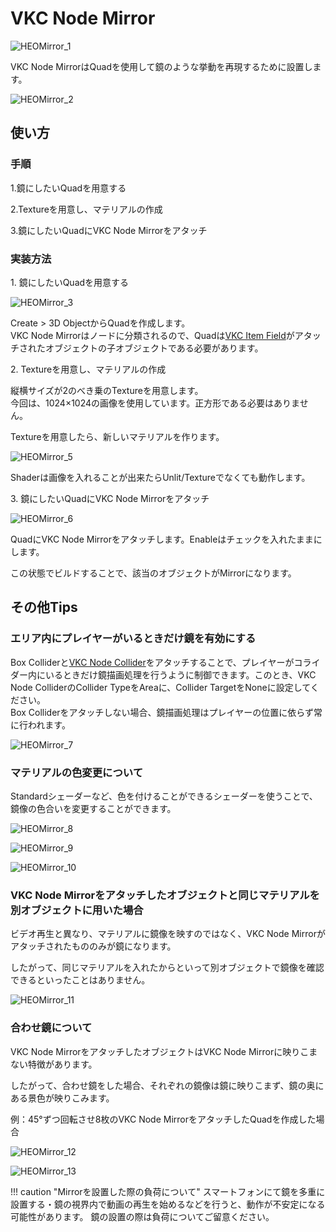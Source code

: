 # VKC Node Mirror

![HEOMirror_1](img/HEOMirror_1.jpg)

VKC Node MirrorはQuadを使用して鏡のような挙動を再現するために設置します。

![HEOMirror_2](img/HEOMirror_2.jpg)

## 使い方

### 手順

1.鏡にしたいQuadを用意する

2.Textureを用意し、マテリアルの作成

3.鏡にしたいQuadにVKC Node Mirrorをアタッチ

### 実装方法

1\. 鏡にしたいQuadを用意する

![HEOMirror_3](img/HEOMirror_3.jpg)

Create > 3D ObjectからQuadを作成します。<br>
VKC Node Mirrorはノードに分類されるので、Quadは[VKC Item Field](VKCItemField.md)がアタッチされたオブジェクトの子オブジェクトである必要があります。

2\. Textureを用意し、マテリアルの作成

縦横サイズが2のべき乗のTextureを用意します。<br>
今回は、1024×1024の画像を使用しています。正方形である必要はありません。

Textureを用意したら、新しいマテリアルを作ります。

![HEOMirror_5](img/HEOMirror_5.jpg)

Shaderは画像を入れることが出来たらUnlit/Textureでなくても動作します。

3\. 鏡にしたいQuadにVKC Node Mirrorをアタッチ

![HEOMirror_6](img/HEOMirror_6.jpg)

QuadにVKC Node Mirrorをアタッチします。Enableはチェックを入れたままにします。

この状態でビルドすることで、該当のオブジェクトがMirrorになります。

## その他Tips

### エリア内にプレイヤーがいるときだけ鏡を有効にする

Box Colliderと[VKC Node Collider](VKCNodeCollider.md)をアタッチすることで、プレイヤーがコライダー内にいるときだけ鏡描画処理を行うように制御できます。このとき、VKC Node ColliderのCollider TypeをAreaに、Collider TargetをNoneに設定してください。<br>
Box Colliderをアタッチしない場合、鏡描画処理はプレイヤーの位置に依らず常に行われます。

![HEOMirror_7](img/HEOMirror_7.jpg)

### マテリアルの色変更について

Standardシェーダーなど、色を付けることができるシェーダーを使うことで、鏡像の色合いを変更することができます。

![HEOMirror_8](img/HEOMirror_8.jpg)

![HEOMirror_9](img/HEOMirror_9.jpg)

![HEOMirror_10](img/HEOMirror_10.jpg)

### VKC Node Mirrorをアタッチしたオブジェクトと同じマテリアルを別オブジェクトに用いた場合

ビデオ再生と異なり、マテリアルに鏡像を映すのではなく、VKC Node Mirrorがアタッチされたもののみが鏡になります。

したがって、同じマテリアルを入れたからといって別オブジェクトで鏡像を確認できるといったことはありません。

![HEOMirror_11](img/HEOMirror_11.jpg)

### 合わせ鏡について

VKC Node MirrorをアタッチしたオブジェクトはVKC Node Mirrorに映りこまない特徴があります。

したがって、合わせ鏡をした場合、それぞれの鏡像は鏡に映りこまず、鏡の奥にある景色が映りこみます。

例：45°ずつ回転させ8枚のVKC Node MirrorをアタッチしたQuadを作成した場合

![HEOMirror_12](img/HEOMirror_12.jpg)

![HEOMirror_13](img/HEOMirror_13.jpg)

!!! caution "Mirrorを設置した際の負荷について"
    スマートフォンにて鏡を多重に設置する・鏡の視界内で動画の再生を始めるなどを行うと、動作が不安定になる可能性があります。
    鏡の設置の際は負荷についてご留意ください。
